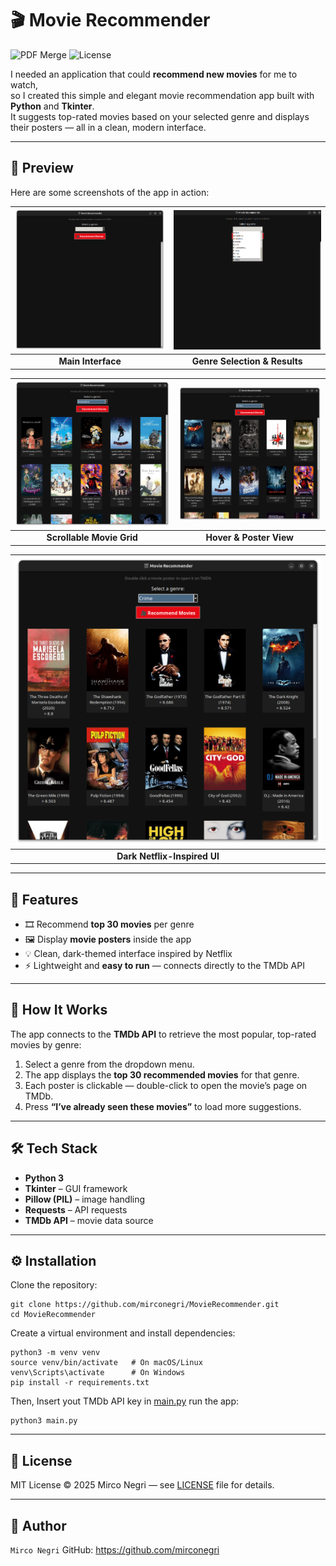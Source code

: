# 🎬 Movie Recommender

![PDF Merge](https://img.shields.io/badge/Language-python-blue?style=for-the-badge) ![License](https://img.shields.io/badge/License-MIT-green?style=for-the-badge)

I needed an application that could **recommend new movies** for me to watch,  
so I created this simple and elegant movie recommendation app built with **Python** and **Tkinter**.  
It suggests top-rated movies based on your selected genre and displays their posters — all in a clean, modern interface.

---

## 📸 Preview

Here are some screenshots of the app in action:

| ![Screenshot 1](https://raw.githubusercontent.com/mirconegri/MovieRecommender/main/images/screenshot0.png) | ![Screenshot 2](https://raw.githubusercontent.com/mirconegri/MovieRecommender/main/images/screenshot1.png) |
|:--:|:--:|
| **Main Interface** | **Genre Selection & Results** |

| ![Screenshot 3](https://raw.githubusercontent.com/mirconegri/MovieRecommender/main/images/screenshot2.png) | ![Screenshot 4](https://raw.githubusercontent.com/mirconegri/MovieRecommender/main/images/screenshot3.png) |
|:--:|:--:|
| **Scrollable Movie Grid** | **Hover & Poster View** |

| ![Screenshot 5](https://raw.githubusercontent.com/mirconegri/MovieRecommender/main/images/screenshot4.png) |
|:--:|
| **Dark Netflix-Inspired UI** |

---

## 🚀 Features

- 🎞️ Recommend **top 30 movies** per genre  
- 🖼️ Display **movie posters** inside the app  
- 💡 Clean, dark-themed interface inspired by Netflix  
- ⚡ Lightweight and **easy to run** — connects directly to the TMDb API  

---

## 🧠 How It Works

The app connects to the **TMDb API** to retrieve the most popular, top-rated movies by genre:

1. Select a genre from the dropdown menu.  
2. The app displays the **top 30 recommended movies** for that genre.  
3. Each poster is clickable — double-click to open the movie’s page on TMDb.  
4. Press **“I’ve already seen these movies”** to load more suggestions.

---

## 🛠️ Tech Stack

- **Python 3**
- **Tkinter** – GUI framework  
- **Pillow (PIL)** – image handling  
- **Requests** – API requests  
- **TMDb API** – movie data source  

---

## ⚙️ Installation

Clone the repository:

```
git clone https://github.com/mirconegri/MovieRecommender.git
cd MovieRecommender
```

Create a virtual environment and install dependencies:
```
python3 -m venv venv
source venv/bin/activate   # On macOS/Linux
venv\Scripts\activate      # On Windows
pip install -r requirements.txt
```
Then, Insert yout TMDb API key in [main.py](https://github.com/mirconegri/MovieRecommender/blob/main/main.py) run the app:
```
python3 main.py
```

---

## 📜 License

MIT License © 2025 Mirco Negri
— see [LICENSE](LICENSE) file for details.

---

## 👤 Author

`Mirco Negri`
GitHub: https://github.com/mirconegri

